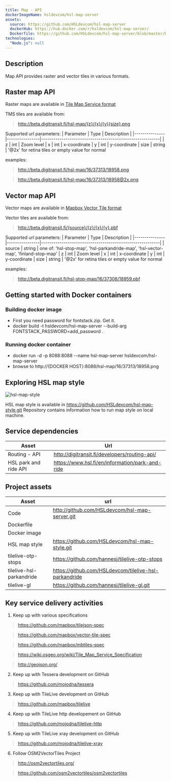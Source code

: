 ```yaml
---
title: Map - API
dockerImageName: hsldevcom/hsl-map-server
assets:
  source: https://github.com/HSLdevcom/hsl-map-server
  dockerHub: https://hub.docker.com/r/hsldevcom/hsl-map-server/
  Dockerfile: https://github.com/HSLdevcom/hsl-map-server/blob/master/Dockerfile
technologies:  
  "Node.js": null
---
```


## Description
Map API provides raster and vector tiles in various formats.

## Raster map API
Raster maps are available in [Tile Map Service format](https://wiki.osgeo.org/wiki/Tile_Map_Service_Specification)

TMS tiles are available from:
> http://beta.digitransit.fi/hsl-map/{z}/{x}/{y}{size}.png

Supported url parameters:
| Parameter     | Type           | Description                                              |
|---------------|----------------|----------------------------------------------------------|
| z             | int            | Zoom level
| x             | int            | x-coordinate
| y             | int            | y-coordinate
| size          | string         | '@2x' for retina tiles or empty value for normal

examples:
> http://beta.digitransit.fi/hsl-map/16/37313/18958.png

> http://beta.digitransit.fi/hsl-map/16/37313/18958@2x.png

## Vector map API
Vector maps are available in [Mapbox Vector Tile format](https://github.com/mapbox/vector-tile-spec)

Vector tiles are available from:
> http://beta.digitransit.fi/{source}/{z}/{x}/{y}.pbf

Supported url parameters:
| Parameter     | Type           | Description                                              |
|---------------|----------------|----------------------------------------------------------|
| source        | string         | one of: 'hsl-stop-map', 'hsl-parkandride-map', 'hsl-vector-map', 'finland-stop-map'
| z             | int            | Zoom level
| x             | int            | x-coordinate
| y             | int            | y-coordinate
| size          | string         | '@2x' for retina tiles or empty value for normal

examples:
> http://beta.digitransit.fi/hsl-stop-map/16/37308/18959.pbf

## Getting started with Docker containers

### Building docker image
- First you need password for fontstack.zip. Get it.
- docker build -t hsldevcom/hsl-map-server --build-arg FONTSTACK_PASSWORD=add_password .

### Running docker container
- docker run -d -p 8088:8088 --name hsl-map-server hsldevcom/hsl-map-server
- browse to http://{DOCKER HOST}:8088/hsl-map/16/37313/18958.png

## Exploring HSL map style
![hsl-map-style](http://beta.digitransit.fi/hsl-map/16/37311/18963@2x.png)

HSL map style is available in https://github.com/HSLdevcom/hsl-map-style.git
Repository contains information how to run map style on local machine.

## Service dependencies
| Asset                  |  Url                                                        |
|------------------------|-------------------------------------------------------------|
| Routing - API          | http://digitransit.fi/developers/routing-api/
| HSL park and ride API  | https://www.hsl.fi/en/information/park-and-ride

## Project assets

| Asset                    | url                                                            |
|--------------------------|----------------------------------------------------------------|
| Code                     | http://github.com/HSLdevcom/hsl-map-server.git
| Dockerfile               |
| Docker image             |
| HSL map style            | https://github.com/HSLdevcom/hsl-map-style.git
| tilelive-otp-stops       | https://github.com/hannesj/tilelive-otp-stops
| tilelive-hsl-parkandride | https://github.com/HSLdevcom/tilelive-hsl-parkandride
| tilelive-gl              | https://github.com/hannesj/tilelive-gl.git


## Key service delivery activities
1. Keep up with various specifications
> https://github.com/mapbox/tilejson-spec

> https://github.com/mapbox/vector-tile-spec

> https://github.com/mapbox/mbtiles-spec

> https://wiki.osgeo.org/wiki/Tile_Map_Service_Specification

> http://geojson.org/

2. Keep up with Tessera development on GitHub
> https://github.com/mojodna/tessera
3. Keep up with TileLive development on GitHub
> https://github.com/mapbox/tilelive
4. Keep up with TileLive http developement on GitHub
> https://github.com/mojodna/tilelive-http
5. Keep up with TileLive xray development on GitHub
> https://github.com/mojodna/tilelive-xray
6. Follow OSM2VectorTiles Project
> http://osm2vectortiles.org/

> https://github.com/osm2vectortiles/osm2vectortiles
